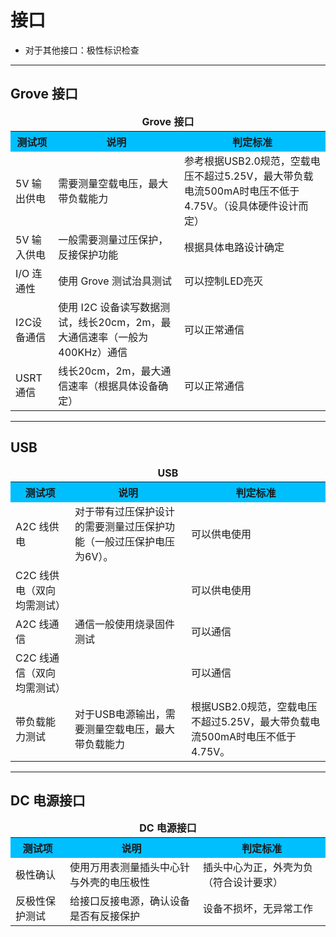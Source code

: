 # 接口

* 对于其他接口：极性标识检查

<section class="sel" data-key="Grove 接口">

------------------------------------------
## Grove 接口 

<table>
  <caption style="caption-side:top; font-weight:bold; text-align:center; margin-bottom:4px;">Grove 接口</caption>
  <tr style="background-color:#00BFFF;">
    <th>测试项</th>
    <th>说明</th>
    <th>判定标准</th>
  </tr>
  <tr>
    <td>5V 输出供电</td>
    <td>需要测量空载电压，最大带负载能力</td>
    <td>参考根据USB2.0规范，空载电压不超过5.25V，最大带负载电流500mA时电压不低于4.75V。（设具体硬件设计而定）</td>
  </tr>
  <tr>
    <td>5V 输入供电</td>
    <td>一般需要测量过压保护，反接保护功能</td>
    <td>根据具体电路设计确定</td>
  </tr>
  <tr>
    <td>I/O 连通性</td>
    <td>使用 Grove 测试治具测试</td>
    <td>可以控制LED亮灭</td>
  </tr>
  <tr>
    <td>I2C设备通信</td>
    <td>使用 I2C 设备读写数据测试，线长20cm，2m，最大通信速率（一般为400KHz）通信</td>
    <td>可以正常通信</td>
  </tr>
  <tr>
    <td>USRT 通信</td>
    <td>线长20cm，2m，最大通信速率（根据具体设备确定）</td>
    <td>可以正常通信</td>
  </tr>
</table>

</section>

<section class="sel" data-key="USB">

------------------------------------------
## USB 

<table>
  <caption style="caption-side:top; font-weight:bold; text-align:center; margin-bottom:4px;">USB</caption>
  <tr style="background-color:#00BFFF;">
    <th>测试项</th>
    <th>说明</th>
    <th>判定标准</th>
  </tr>
  <tr>
    <td>A2C 线供电</td>
    <td>对于带有过压保护设计的需要测量过压保护功能（一般过压保护电压为6V）。</td>
    <td>可以供电使用</td>
  </tr>
  <tr>
    <td>C2C 线供电（双向均需测试）</td>
    <td></td>
    <td>可以供电使用</td>
  </tr>
  <tr>
    <td>A2C 线通信</td>
    <td>通信一般使用烧录固件测试</td>
    <td>可以通信</td>
  </tr>
  <tr>
    <td>C2C 线通信（双向均需测试）</td>
    <td></td>
    <td>可以通信</td>
  </tr>
  <tr>
    <td>带负载能力测试</td>
    <td>对于USB电源输出，需要测量空载电压，最大带负载能力</td>
    <td>根据USB2.0规范，空载电压不超过5.25V，最大带负载电流500mA时电压不低于4.75V。</td>
  </tr>
</table>

</section>

<section class="sel" data-key="DC 电源接口">

------------------------------------------
## DC 电源接口 

<table>
  <caption style="caption-side:top; font-weight:bold; text-align:center; margin-bottom:4px;">DC 电源接口</caption>
  <tr style="background-color:#00BFFF;">
    <th>测试项</th>
    <th>说明</th>
    <th>判定标准</th>
  </tr>
  <tr>
    <td>极性确认</td>
    <td>使用万用表测量插头中心针与外壳的电压极性</td>
    <td>插头中心为正，外壳为负（符合设计要求）</td>
  </tr>
  <tr>
    <td>反极性保护测试</td>
    <td>给接口反接电源，确认设备是否有反接保护</td>
    <td>设备不损坏，无异常工作</td>
  </tr>
</table>

</section>